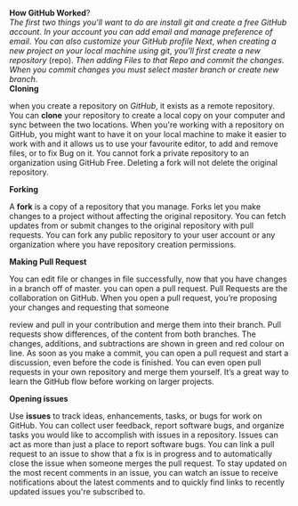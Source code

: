 **How GitHub Worked**?    
_The first two things you&#39;ll want to do are install git and create a free GitHub account_.
_In your account you can add email and manage preference of email_. _You can also
customize your GitHub profile_
_Next_, _when creating a new project on your local machine using git_, _you&#39;ll first create a
new repository_ (repo). _Then adding Files to that Repo and commit the changes_. _When
you commit changes you must select master branch or create new branch_.          
**Cloning**

when you create a repository on _GitHub_, it exists as a remote repository. You can
**clone** your repository to create a local copy on your computer and sync between the two
locations. When you&#39;re working with a repository on GitHub, you might want to have it on
your local machine to make it easier to work with and it allows us to use your favourite
editor, to add and remove files, or to fix Bug on it. You cannot fork a private repository to an
organization using GitHub Free. Deleting a fork will not delete the original repository.     

**Forking**

A **fork** is a copy of a repository that you manage. Forks let you make changes to a
project without affecting the original repository. You can fetch updates from or submit
changes to the original repository with pull requests. You can fork any public repository to
your user account or any organization where you have repository creation permissions.

**Making Pull Request**    

You can edit file or changes in file successfully, now that you have changes in a branch
off of master. you can open a pull request. Pull Requests are the collaboration on GitHub.
When you open a pull request, you’re proposing your changes and requesting that someone

review and pull in your contribution and merge them into their branch. Pull requests
show differences, of the content from both branches. The changes, additions, and subtractions
are shown in green and red colour on line.
As soon as you make a commit, you can open a pull request and start a discussion, even
before the code is finished.
You can even open pull requests in your own repository and merge them yourself. It’s a great
way to learn the GitHub flow before working on larger projects.    

**Opening issues**

Use **issues** to track ideas, enhancements, tasks, or bugs for work on GitHub. You can
collect user feedback, report software bugs, and organize tasks you would like to accomplish
with issues in a repository. Issues can act as more than just a place to report software bugs.
You can link a pull request to an issue to show that a fix is in progress and to automatically
close the issue when someone merges the pull request. To stay updated on the most recent
comments in an issue, you can watch an issue to receive notifications about the latest
comments and to quickly find links to recently updated issues you&#39;re subscribed to.
